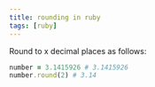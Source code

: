```yaml
---
title: rounding in ruby
tags: [ruby]
---
```


Round to x decimal places as follows:

```ruby
number = 3.1415926 # 3.1415926
number.round(2) # 3.14
```


